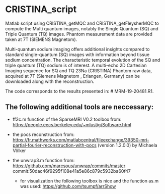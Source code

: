 # CRISTINA_script

Matlab script using CRISTINA_getMQC and CRISTINA_getFleysherMQC to compute the Multi quantum images, notably the Single Quantum (SQ) and Triple Quantum (TQ) images. Phantom measurement data are provided taken at 7T (SIEMENS Magnetom).

Multi-quantum sodium imaging offers additional insights compared to standard single-quantum (SQ) images with information beyond tissue sodium concentration. The characteristic temporal evolution of the SQ and triple quantum (TQ) sodium is of interest. A multi-echo 2D Cartesian Imaging sequence for SQ and TQ 23Na (CRISTINA) Phantom raw data, acquired at 7T (Siemens Magnetom , Erlangen, Germany) can be downloaded along with the reconstruction. 

The code corresponds to the results presented in:  # MRM-19-20481.R1.

## The following additional tools are neccessary:
- ff2c.m function of the SparseMRI V0.2 toolbox from:
  https://people.eecs.berkeley.edu/~mlustig/Software.html
  
- the pocs reconstruction from:
  https://fr.mathworks.com/matlabcentral/fileexchange/39350-mri-partial-fourier-reconstruction-with-pocs
  (version 1.2.0.0) by Michaela Völker
  
- the unwrap3.m function from:
  https://github.com/marcsous/unwrap/commits/master
  commit:50dac46f9295f108e41a5e86c879c5932ba60f47
  
  - for visualization the following toolbox is nice and the function as.m was used:
    https://github.com/tsumpf/arrShow 
  


